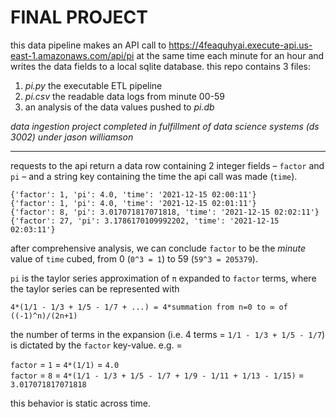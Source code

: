 # FINAL PROJECT

this data pipeline makes an API call to https://4feaquhyai.execute-api.us-east-1.amazonaws.com/api/pi at the same time each minute for an hour and writes the data fields to a local sqlite database. this repo contains 3 files: 

1. _pi.py_ the executable ETL pipeline
2. _pi.csv_ the readable data logs from minute 00-59
3. an analysis of the data values pushed to _pi.db_ 

_data ingestion project completed in fulfillment of data science systems (ds 3002) under jason williamson_

___

requests to the api return a data row containing 2 integer fields – `factor` and `pi` – and a string key containing the time the api call was made (`time`).

```
{'factor': 1, 'pi': 4.0, 'time': '2021-12-15 02:00:11'} 
{'factor': 1, 'pi': 4.0, 'time': '2021-12-15 02:01:11'} 
{'factor': 8, 'pi': 3.017071817071818, 'time': '2021-12-15 02:02:11'} 
{'factor': 27, 'pi': 3.1786170109992202, 'time': '2021-12-15 02:03:11'} 
```

after comprehensive analysis, we can conclude `factor` to be the _minute_ value of `time` cubed, from 0 (`0^3 = 1`) to 59 (`59^3 = 205379`).

`pi` is the taylor series approximation of `π` expanded to `factor` terms, where the taylor series can be represented with

```
4*(1/1 - 1/3 + 1/5 - 1/7 + ...) = 4*summation from n=0 to ∞ of ((-1)^n)/(2n+1)
```

the number of terms in the expansion (i.e. 4 terms = `1/1 - 1/3 + 1/5 - 1/7`) is dictated by the `factor` key-value. e.g. = 

`factor` = `1` = `4*(1/1)` = `4.0`   
`factor` = `8` = `4*(1/1 - 1/3 + 1/5 - 1/7 + 1/9 - 1/11 + 1/13 - 1/15)` = `3.017071817071818`


this behavior is static across time.
